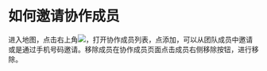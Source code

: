 # 如何邀请协作成员

进入地图，点击右上角![](https://pic.dituwuyou.com/map/picture/m-addmembers/m-addmembers1.png?x-oss-process=image/resize,m_lfit,h_12,w_31)，打开协作成员列表，点添加，可以从团队成员中邀请或是通过手机号码邀请。移除成员在协作成员页面点击成员右侧移除按钮，进行移除。  

